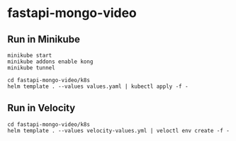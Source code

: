 # fastapi-mongo-video

## Run in Minikube
```shell
minikube start
minikube addons enable kong
minikube tunnel
```
```shell
cd fastapi-mongo-video/k8s
helm template . --values values.yaml | kubectl apply -f -
```

## Run in Velocity
```shell
cd fastapi-mongo-video/k8s
helm template . --values velocity-values.yml | veloctl env create -f -
```
